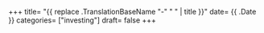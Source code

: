 +++
title= "{{ replace .TranslationBaseName "-" " " | title }}"
date= {{ .Date }}
categories= ["investing"]
draft= false
+++